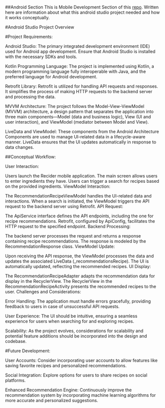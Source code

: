 ##Android Section
This is Mobile Development Section of this [repo](https://github.com/alwirihad/recider-apps/tree/main). Written here are information about what this android studio project needed and how it works conceptually.

#Android Studio Project Overview

#Project Requirements:

Android Studio: The primary integrated development environment (IDE) used for Android app development. Ensure that Android Studio is installed with the necessary SDKs and tools.

Kotlin Programming Language: The project is implemented using Kotlin, a modern programming language fully interoperable with Java, and the preferred language for Android development.

Retrofit Library: Retrofit is utilized for handling API requests and responses. It simplifies the process of making HTTP requests to the backend server and processing the data.

MVVM Architecture: The project follows the Model-View-ViewModel (MVVM) architecture, a design pattern that separates the application into three main components—Model (data and business logic), View (UI and user interaction), and ViewModel (mediator between Model and View).

LiveData and ViewModel: These components from the Android Architecture Components are used to manage UI-related data in a lifecycle-aware manner. LiveData ensures that the UI updates automatically in response to data changes.

##Conceptual Workflow:

User Interaction:

Users launch the Recider mobile application.
The main screen allows users to enter ingredients they have.
Users can trigger a search for recipes based on the provided ingredients.
ViewModel Interaction:

The RecommendationRecipeViewModel handles the UI-related data and interactions.
When a search is initiated, the ViewModel triggers the API request to the backend server using Retrofit.
API Request:

The ApiService interface defines the API endpoints, including the one for recipe recommendations.
Retrofit, configured by ApiConfig, facilitates the HTTP request to the specified endpoint.
Backend Processing:

The backend server processes the request and returns a response containing recipe recommendations.
The response is modeled by the RecommendationResponse class.
ViewModel Update:

Upon receiving the API response, the ViewModel processes the data and updates the associated LiveData (_recommendationsRecipe).
The UI is automatically updated, reflecting the recommended recipes.
UI Display:

The RecommendationRecipeAdapter adapts the recommendation data for display in the RecyclerView.
The RecyclerView in the RecommendationRecipeActivity presents the recommended recipes to the user.
Challenges and Considerations:

Error Handling: The application must handle errors gracefully, providing feedback to users in case of unsuccessful API requests.

User Experience: The UI should be intuitive, ensuring a seamless experience for users when searching for and exploring recipes.

Scalability: As the project evolves, considerations for scalability and potential feature additions should be incorporated into the design and codebase.

#Future Development:

User Accounts: Consider incorporating user accounts to allow features like saving favorite recipes and personalized recommendations.

Social Integration: Explore options for users to share recipes on social platforms.

Enhanced Recommendation Engine: Continuously improve the recommendation system by incorporating machine learning algorithms for more accurate and personalized suggestions.
